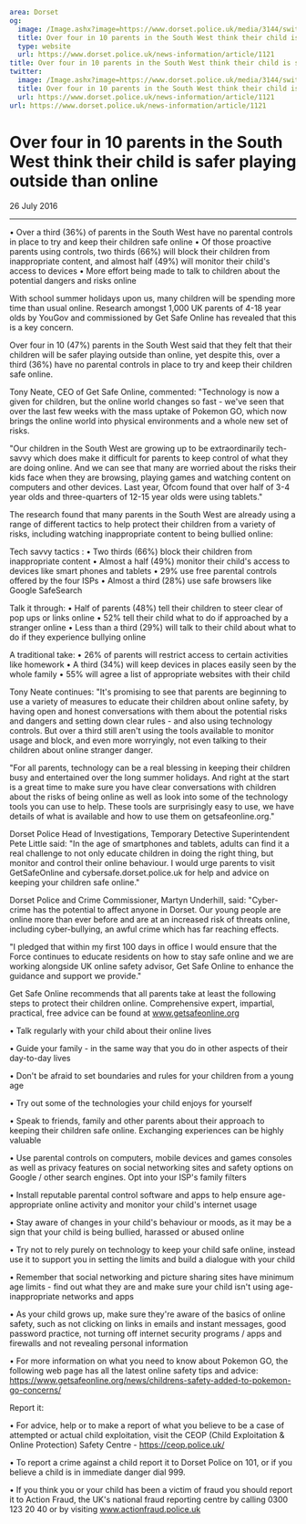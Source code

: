 ```yaml
area: Dorset
og:
  image: /Image.ashx?image=https://www.dorset.police.uk/media/3144/switched-on-parents-poster.pdf&amp;amp;width=150
  title: Over four in 10 parents in the South West think their child is safer playing outside than online
  type: website
  url: https://www.dorset.police.uk/news-information/article/1121
title: Over four in 10 parents in the South West think their child is safer playing outside than online |
twitter:
  image: /Image.ashx?image=https://www.dorset.police.uk/media/3144/switched-on-parents-poster.pdf&amp;amp;width=150
  title: Over four in 10 parents in the South West think their child is safer playing outside than online
  url: https://www.dorset.police.uk/news-information/article/1121
url: https://www.dorset.police.uk/news-information/article/1121
```

# Over four in 10 parents in the South West think their child is safer playing outside than online

26 July 2016

* * *

• Over a third (36%) of parents in the South West have no parental controls in place to try and keep their children safe online
• Of those proactive parents using controls, two thirds (66%) will block their children from inappropriate content, and almost half (49%) will monitor their child's access to devices
• More effort being made to talk to children about the potential dangers and risks online

With school summer holidays upon us, many children will be spending more time than usual online. Research amongst 1,000 UK parents of 4-18 year olds by YouGov and commissioned by Get Safe Online has revealed that this is a key concern.

Over four in 10 (47%) parents in the South West said that they felt that their children will be safer playing outside than online, yet despite this, over a third (36%) have no parental controls in place to try and keep their children safe online.

Tony Neate, CEO of Get Safe Online, commented: "Technology is now a given for children, but the online world changes so fast - we've seen that over the last few weeks with the mass uptake of Pokemon GO, which now brings the online world into physical environments and a whole new set of risks.

"Our children in the South West are growing up to be extraordinarily tech-savvy which does make it difficult for parents to keep control of what they are doing online. And we can see that many are worried about the risks their kids face when they are browsing, playing games and watching content on computers and other devices. Last year, Ofcom found that over half of 3-4 year olds and three-quarters of 12-15 year olds were using tablets."

The research found that many parents in the South West are already using a range of different tactics to help protect their children from a variety of risks, including watching inappropriate content to being bullied online:

Tech savvy tactics :
• Two thirds (66%) block their children from inappropriate content
• Almost a half (49%) monitor their child's access to devices like smart phones and tablets
• 29% use free parental controls offered by the four ISPs
• Almost a third (28%) use safe browsers like Google SafeSearch

Talk it through:
• Half of parents (48%) tell their children to steer clear of pop ups or links online
• 52% tell their child what to do if approached by a stranger online
• Less than a third (29%) will talk to their child about what to do if they experience bullying online

A traditional take:
• 26% of parents will restrict access to certain activities like homework
• A third (34%) will keep devices in places easily seen by the whole family
• 55% will agree a list of appropriate websites with their child

Tony Neate continues: "It's promising to see that parents are beginning to use a variety of measures to educate their children about online safety, by having open and honest conversations with them about the potential risks and dangers and setting down clear rules - and also using technology controls. But over a third still aren't using the tools available to monitor usage and block, and even more worryingly, not even talking to their children about online stranger danger.

"For all parents, technology can be a real blessing in keeping their children busy and entertained over the long summer holidays. And right at the start is a great time to make sure you have clear conversations with children about the risks of being online as well as look into some of the technology tools you can use to help. These tools are surprisingly easy to use, we have details of what is available and how to use them on getsafeonline.org."

Dorset Police Head of Investigations, Temporary Detective Superintendent Pete Little said: "In the age of smartphones and tablets, adults can find it a real challenge to not only educate children in doing the right thing, but monitor and control their online behaviour. I would urge parents to visit GetSafeOnline and cybersafe.dorset.police.uk for help and advice on keeping your children safe online."

Dorset Police and Crime Commissioner, Martyn Underhill, said: "Cyber-crime has the potential to affect anyone in Dorset. Our young people are online more than ever before and are at an increased risk of threats online, including cyber-bullying, an awful crime which has far reaching effects.

"I pledged that within my first 100 days in office I would ensure that the Force continues to educate residents on how to stay safe online and we are working alongside UK online safety advisor, Get Safe Online to enhance the guidance and support we provide."

Get Safe Online recommends that all parents take at least the following steps to protect their children online. Comprehensive expert, impartial, practical, free advice can be found at www.getsafeonline.org

• Talk regularly with your child about their online lives

• Guide your family - in the same way that you do in other aspects of their day-to-day lives

• Don't be afraid to set boundaries and rules for your children from a young age

• Try out some of the technologies your child enjoys for yourself

• Speak to friends, family and other parents about their approach to keeping their children safe online. Exchanging experiences can be highly valuable

• Use parental controls on computers, mobile devices and games consoles as well as privacy features on social networking sites and safety options on Google / other search engines. Opt into your ISP's family filters

• Install reputable parental control software and apps to help ensure age-appropriate online activity and monitor your child's internet usage

• Stay aware of changes in your child's behaviour or moods, as it may be a sign that your child is being bullied, harassed or abused online

• Try not to rely purely on technology to keep your child safe online, instead use it to support you in setting the limits and build a dialogue with your child

• Remember that social networking and picture sharing sites have minimum age limits - find out what they are and make sure your child isn't using age-inappropriate networks and apps

• As your child grows up, make sure they're aware of the basics of online safety, such as not clicking on links in emails and instant messages, good password practice, not turning off internet security programs / apps and firewalls and not revealing personal information

• For more information on what you need to know about Pokemon GO, the following web page has all the latest online safety tips and advice: https://www.getsafeonline.org/news/childrens-safety-added-to-pokemon-go-concerns/

Report it:

• For advice, help or to make a report of what you believe to be a case of attempted or actual child exploitation, visit the CEOP (Child Exploitation & Online Protection) Safety Centre - https://ceop.police.uk/

• To report a crime against a child report it to Dorset Police on 101, or if you believe a child is in immediate danger dial 999.

• If you think you or your child has been a victim of fraud you should report it to Action Fraud, the UK's national fraud reporting centre by calling 0300 123 20 40 or by visiting www.actionfraud.police.uk
